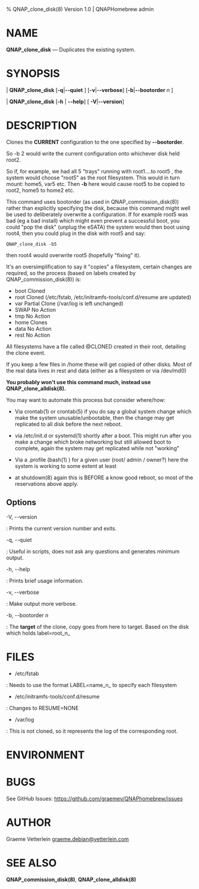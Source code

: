 % QNAP\_clone\_disk(8) Version 1.0 | QNAPHomebrew admin

NAME
====

**QNAP\_clone\_disk** — Duplicates the existing system.

SYNOPSIS
========

| **QNAP\_clone\_disk**
	\[**-q**|**--quiet** ] 
	\[**-v**|**--verbose**] 
	\[**-b**|**--bootorder** _n_ \] 

| **QNAP\_clone\_disk** \[**-h** | **--help**\] \[ **-V**|**--version**]

DESCRIPTION
===========

Clones the **CURRENT** configuration to the one specified by **--bootorder**. 

So -b 2 would write the current configuration onto whichever disk held root2.

So if, for example, we had all 5 "trays" running with root1....to root5 , the
system would choose "root5" as the root filesystem. This would in turn mount:
home5, var5 etc. Then **-b** here would cause root5 to be copied to root2, home5 to
home2 etc.

This command uses bootorder (as used in QNAP\_commission\_disk(8)) rather than
explicitly specifying the disk, because this command might well be used to
deliberately overwrite a configuration. If for example root5 was bad (eg a bad
install) which might even prevent a successful boot, you could "pop the disk"
(unplug the eSATA) the system would then boot using root4, then you could plug
in the disk with root5 and say:

	QNAP_clone_disk -b5 
	
then root4 would overwrite root5 (hopefully "fixing" it).

It's an oversimplification to say it "copies" a filesystem, certain changes are
required, so the process (based on labels created by QNAP\_commission\_disk(8)) is:


  * boot Cloned
  * root Cloned  (/etc/fstab, /etc/initramfs-tools/conf.d/resume are updated) 
  * var  Partial Clone (/var/log is left unchanged)
  * SWAP No Action
  * tmp  No Action
  * home Clones
  * data No Action
  * rest No Action

All filesystems have a file called @CLONED created in their root, detailing the clone event. 

If you keep a few files in /home these will get copied of other disks. Most of the real data lives in
rest and data (either as a filesystem or via /dev/md0)

 **You probably won't use this command much, instead use QNAP\_clone\_alldisk(8).**

You may want to
automate this process but consider where/how:

* Via crontab(1) or crontab(5) if you do say a global system change which make
  the system unusable/unbootable, then the change may get replicated to all
  disk before the next reboot.
  
* via /etc/init.d or systemd(1) shortly after a boot. This might run after you make a change which broke
  networking but still allowed boot to complete, again the system may get replicated while not "working"
  
* Via a .profile (bash(1) ) for a given user (root/ admin / owner?) here the system is working to some
  extent at least
  
* at shutdown(8) again this is BEFORE a know good reboot, so most of the reservations above apply.




Options
-------

-V, --version

:   Prints the current version number and exits.

-q, --quiet

:   Useful in scripts, does not ask any questions and generates minimum output.

-h, --help

:   Prints brief usage information.

-v, --verbose

:   Make output more verbose. 

-b, --bootorder _n_

:   The **target** of the clone, copy goes from here to target. Based on the disk which holds label=root_n_


FILES
=====

* /etc/fstab

:   Needs to use the format LABEL=name_n_ to specify each filesystem

* /etc/initramfs-tools/conf.d/resume 

:   Changes to  RESUME=NONE

* /var/log

: This is not cloned, so it represents the log of the corresponding root.


ENVIRONMENT
===========

BUGS
====

See GitHub Issues: https://github.com/graemev/QNAPhomebrew/issues

AUTHOR
======

Graeme Vetterlein <graeme.debian@vetterlein.com>

SEE ALSO
========

**QNAP\_commission\_disk(8)**, **QNAP\_clone\_alldisk(8)**
